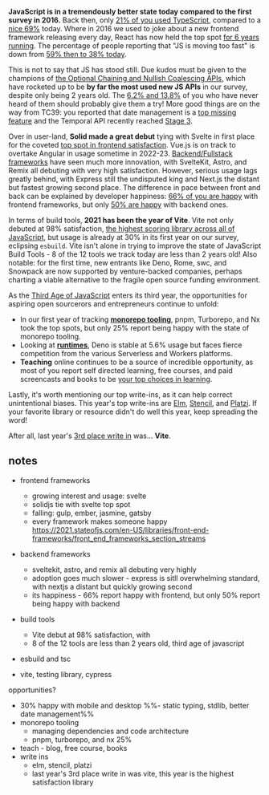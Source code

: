 **JavaScript is in a tremendously better state today compared to the first survey in 2016.** Back then, only [21% of you used TypeScript](https://2020.stateofjs.com/en-US/technologies/javascript-flavors/javascript_flavors_experience_ranking), compared to a [nice 69%](https://2021.stateofjs.com/en-US/other-tools/javascript_flavors) today. Where in 2016 we used to joke about a new frontend framework releasing every day, React has now held the top spot [for 6 years running](https://2021.stateofjs.com/en-US/libraries/front-end-frameworks/front_end_frameworks_experience_ranking). The percentage of people reporting that "JS is moving too fast" is down from [59% then to 38% today](https://2021.stateofjs.com/en-US/opinions/js_ecosystem_changing_to_fast).

This is not to say that JS has stood still. Due kudos must be given to the champions of [the Optional Chaining and Nullish Coalescing APIs](https://github.com/tc39/proposal-optional-chaining), which have rocketed up to be **by far the most used new JS APIs** in our survey, despite only being 2 years old. The [6.2% and 13.8%](https://2021.stateofjs.com/en-US/features/language/#nullish_coalescing) of you who have never heard of them should probably give them a try! More good things are on the way from TC39: you reported that date management is a [top missing feature](https://2021.stateofjs.com/en-US/opinions/currently_missing_from_js_wins) and the Temporal API recently reached [Stage 3](https://github.com/tc39/proposal-temporal).

Over in user-land, **Solid made a great debut** tying with Svelte in first place for the coveted [top spot in frontend satisfaction](https://2021.stateofjs.com/en-US/libraries/front-end-frameworks). Vue.js is on track to overtake Angular in usage sometime in 2022-23. [Backend/Fullstack frameworks](https://2021.stateofjs.com/en-US/libraries/back-end-frameworks) have seen much more innovation, with SvelteKit, Astro, and Remix all debuting with very high satisfaction. However, serious usage lags greatly behind, with Express still the undisputed king and Next.js the distant but fastest growing second place. The difference in pace between front and back can be explained by developer happiness: [66% of you are happy](https://2021.stateofjs.com/en-US/libraries/front-end-frameworks/front_end_frameworks_happiness) with frontend frameworks, but only [50% are happy](https://2021.stateofjs.com/en-US/libraries/back-end-frameworks/back_end_frameworks_happiness) with backend ones.

In terms of build tools, **2021 has been the year of Vite**. Vite not only debuted at 98% satisfaction, [the highest scoring library across all of JavaScript](https://2021.stateofjs.com/en-US/libraries/tier_list), but usage is already at 30% in its first year on our survey, eclipsing `esbuild`. Vite isn't alone in trying to improve the state of JavaScript Build Tools - 8 of the 12 tools we track today are less than 2 years old! Also notable: for the first time, new entrants like Deno, Rome, swc, and Snowpack are now supported by venture-backed companies, perhaps charting a viable alternative to the fragile open source funding environment.

As the [Third Age of JavaScript](https://www.swyx.io/js-third-age/) enters its third year, the opportunities for aspiring open sourcerors and entrepreneurs continue to unfold:
- In our first year of tracking [**monorepo tooling**](https://2021.stateofjs.com/en-US/libraries/monorepo-tools), pnpm, Turborepo, and Nx took the top spots, but only 25% report being happy with the state of monorepo tooling. 
- Looking at [**runtimes**](https://2021.stateofjs.com/en-US/other-tools/runtimes), Deno is stable at 5.6% usage but faces fierce competition from the various Serverless and Workers platforms.
- **Teaching** online continues to be a source of incredible opportunity, as most of you report self directed learning, free courses, and paid screencasts and books to be [your top choices in learning](https://2021.stateofjs.com/en-US/resources/first_steps).

Lastly, it's worth mentioning our top write-ins, as it can help correct unintentional biases. This year's top write-ins are [Elm](https://elm-lang.org/), [Stencil](https://stenciljs.com/), and [Platzi](https://platzi.com/). If your favorite library or resource didn't do well this year, keep spreading the word! 

After all, last year's [3rd place write in](https://2020.stateofjs.com/en-US/awards/#tool_interest_award) was... **Vite**.



## notes

- frontend frameworks
	- growing interest and usage: svelte
	- solidjs tie with svelte top spot
	- falling: gulp, ember, jasmine, gatsby
	- every framework makes someone happy https://2021.stateofjs.com/en-US/libraries/front-end-frameworks/front_end_frameworks_section_streams
- backend frameworks
	- sveltekit, astro, and remix all debuting very highly
	- adoption goes much slower - express is sitll overwhelming standard, with nextjs a distant but quickly growing second
	- its happiness - 66% report happy with frontend, but only 50% report being happy with backend
- build tools
	- Vite debut at 98% satisfaction, with 
	- 8 of the 12 tools are less than 2 years old, third age of javascript

- esbuild and tsc
- vite, testing library, cypress

opportunities?

- 30% happy with mobile and desktop
%%- static typing, stdlib, better date management%%
- monorepo tooling
	- managing dependencies and code architecture
	- pnpm, turborepo, and nx 25%
- teach - blog, free course, books
- write ins
	- elm, stencil, platzi
	- last year's 3rd place write in was vite, this year is the highest satisfaction library


